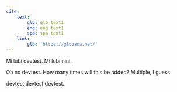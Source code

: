 ```yaml
---
cite:
    text:
        glb: glb text1
        eng: eng text1
        spa: spa text1
    link:
        glb: 'https://globasa.net/'
---
```


Mi lubi devtest. Mi lubi nini.

Oh no devtest. How many times will this be added? Multiple, I guess.

devtest devtest devtest.